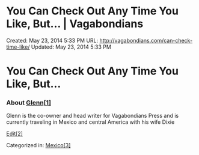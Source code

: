 # You Can Check Out Any Time You Like, But... | Vagabondians

Created: May 23, 2014 5:33 PM
URL: http://vagabondians.com/can-check-time-like/
Updated: May 23, 2014 5:33 PM

# You Can Check Out Any Time You Like, But…

### About [Glenn[1]](http://vagabondians.com/author/dixonge/)

Glenn is the co-owner and head writer for Vagabondians Press and is currently traveling in Mexico and central America with his wife Dixie

[Edit[2]](http://vagabondians.com/wp-admin/post.php?post=3614&action=edit)

Categorized in: [Mexico[3]](http://vagabondians.com/category/mex-i-co/)